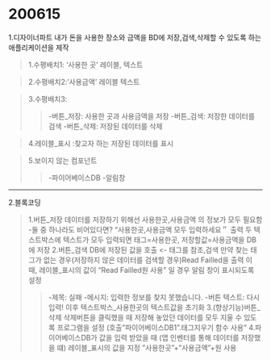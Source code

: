 # 200615
1.디자이너파트
내가 돈을 사용한 장소와 금액을 BD에 저장,검색,삭제할 수 있도록 하는애플리케이션을 제작


>1.수평배치1: ‘사용한 곳’ 레이블, 텍스트

>2.수평배치2:’사용금액’ 레이블 텍스트

>3.수평배치3:
>>-버튼_저장: 사용한 곳과 사용금액을 저장
>>-버튼_검색: 저장한 데이터를 검색
>>-버튼_삭제: 저장된 데이터를 삭제

>4.레이블_표시
>:찾고자 하는 저장된 데이터를 표시

>5.보이지 않는 컴포넌트
>>-파이어베이스DB
>>-알림창
---------------------------------------
2.블록코딩
>1.버튼_저장
>데이터를 저장하기 위해선 사용한곳,사용금액
>의 정보가 모두 필요함
>-둘 중 하나라도 비어있다면?
>“사용한곳,사용금액 모두 입력하세요＂ 출력
>두 텍스트박스에 텍스트가 모두 입력되면
>태그=사용한곳, 저장할값=사용금액을
>DB에 저장
>2.버튼_검색
>DB에 저장된 값을 호출 <- 태그를 참조,검색
>만약 찾는 태그가 없는 경우(저장하지 않은
>데이터를 검색할 경우)Read Failled을 출력
>이 때, 레이블_표시의 값이 “Read Failled원 사용”
>일 경우 알림 창이 표시되도록 설정
>>-제목: 실패
>>-메시지: 입력한 정보를 찾지 못했습니다.
>>-버튼 텍스트: 다시 입력!
>이후 텍스트박스_사용한곳의 텍스트값을 초기화
>3.(향상기능)버튼_삭제
>삭제버튼을 클릭했을 때 저장해 놓았던 데이터를 모두
>지울 수 있도록 프로그램을 설정
>(호출”파이어베이스DB1”.태그지우기 함수 사용”
>4.파이어베이스DB가 값을 입력 받았을 때
>(앱 인벤터를 통해 데이터를 저장했을 떄)
>레이블_표시의 값을 지정
>”사용한곳”+”사용금액”+원 사용
